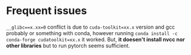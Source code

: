 # Frequent issues

`__glibc==x.xx=0` conflict is due to `cuda-toolkit=xx.x` version and gcc probably or something with conda, however running `conda install -c conda-forge cudatoolkit=xx.x` it worked. 
But, **it doesen't install nvcc nor other libraries** but to run pytorch seems sufficient.
